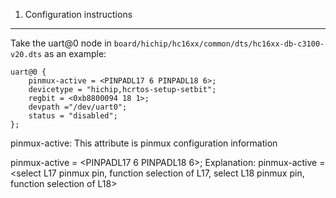 1. Configuration instructions
----
Take the uart@0 node in `board/hichip/hc16xx/common/dts/hc16xx-db-c3100-v20.dts` as an example:

    uart@0 { 
    	pinmux-active = <PINPADL17 6 PINPADL18 6>; 
    	devicetype = "hichip,hcrtos-setup-setbit"; 
    	regbit = <0xb8800094 18 1>; 
    	devpath ="/dev/uart0"; 
    	status = "disabled"; 
    };

pinmux-active: This attribute is pinmux configuration information

pinmux-active = <PINPADL17 6 PINPADL18 6>; 
Explanation: pinmux-active = <select L17 pinmux pin, function selection of L17, select L18 pinmux pin, function selection of L18>